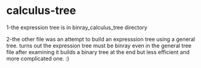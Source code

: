 # calculus-tree
1-the expression tree is in binray_calculus_tree directory 

2-the other file was an attempt to build an expresssion tree using a general tree.
turns out the expression tree must be binray even in the general tree file
after examining it builds a binary tree at the end but less efficient and more complicated one. :)
